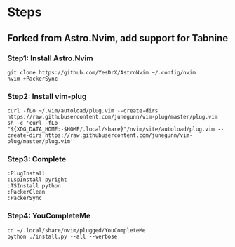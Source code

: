 # Steps
## Forked from Astro.Nvim, add support for Tabnine

### Step1: Install Astro.Nvim
```
git clone https://github.com/YesDrX/AstroNvim ~/.config/nvim
nvim +PackerSync
```

### Step2: Install vim-plug
```
curl -fLo ~/.vim/autoload/plug.vim --create-dirs https://raw.githubusercontent.com/junegunn/vim-plug/master/plug.vim
sh -c 'curl -fLo "${XDG_DATA_HOME:-$HOME/.local/share}"/nvim/site/autoload/plug.vim --create-dirs https://raw.githubusercontent.com/junegunn/vim-plug/master/plug.vim'
```

### Step3: Complete
```
:PlugInstall
:LspInstall pyright
:TSInstall python
:PackerClean
:PackerSync
```

### Step4: YouCompleteMe
```
cd ~/.local/share/nvim/plugged/YouCompleteMe
python ./install.py --all --verbose
```

